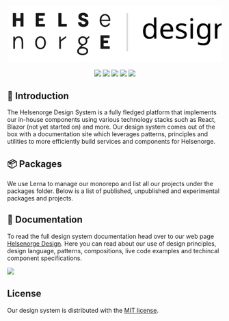 <p align="center">
  <img width="500" src="./hnd-logo.svg" />
</p>
<p align="center">
  <img src="https://img.shields.io/badge/commitizen-friendly-brightgreen.svg" />
  <img src="https://github.com/Helsenorge/designsystem/workflows/Publish%20(develop)/badge.svg" />
  <img src="https://img.shields.io/github/last-commit/Helsenorge/designsystem" />
  <img src="https://img.shields.io/badge/maintained%20with-lerna-cc00ff.svg" />
  <img src="https://img.shields.io/github/license/Helsenorge/designsystem" />
</p>

## 👋 Introduction

The Helsenorge Design System is a fully fledged platform that implements our in-house components using various technology stacks such as React, Blazor (not yet started on) and more. Our design system comes out of the box with a documentation site which leverages patterns, principles and utilities to more efficiently build services and components for Helsenorge.

## 📦 Packages

We use Lerna to manage our monorepo and list all our projects under the packages folder. Below is a list of published, unpublished and experimental packages and projects.

## 📓 Documentation

To read the full design system documentation head over to our web page [Helsenorge Design](https://helsenorge.design/). Here you can read about our use of design principles, design language, patterns, compositions, live code examples and techincal component specifications.

![](https://api.netlify.com/api/v1/badges/f034fe3a-e2aa-4353-bd52-7a9d1d5ba906/deploy-status)
## License

Our design system is distributed with the [MIT license](./LICENSE).
